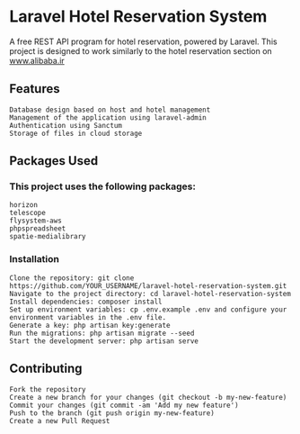 # Laravel Hotel Reservation System

A free REST API program for hotel reservation, powered by Laravel. This project is designed to work similarly to the hotel reservation section on www.alibaba.ir

## Features

    Database design based on host and hotel management
    Management of the application using laravel-admin
    Authentication using Sanctum
    Storage of files in cloud storage

## Packages Used

### This project uses the following packages:

    horizon
    telescope
    flysystem-aws
    phpspreadsheet
    spatie-medialibrary

### Installation

    Clone the repository: git clone https://github.com/YOUR_USERNAME/laravel-hotel-reservation-system.git
    Navigate to the project directory: cd laravel-hotel-reservation-system
    Install dependencies: composer install
    Set up environment variables: cp .env.example .env and configure your environment variables in the .env file.
    Generate a key: php artisan key:generate
    Run the migrations: php artisan migrate --seed
    Start the development server: php artisan serve

## Contributing

    Fork the repository
    Create a new branch for your changes (git checkout -b my-new-feature)
    Commit your changes (git commit -am 'Add my new feature')
    Push to the branch (git push origin my-new-feature)
    Create a new Pull Request


